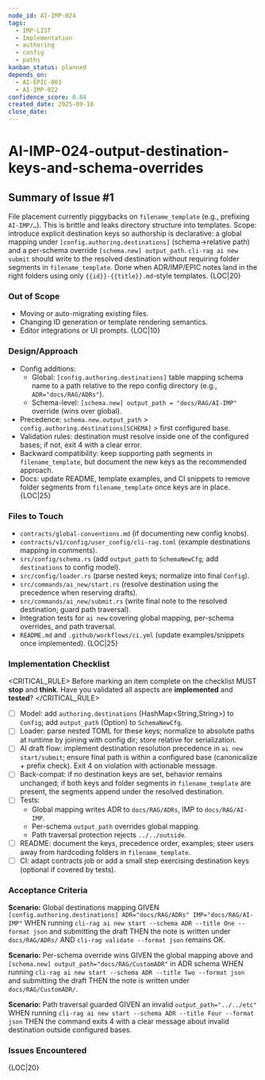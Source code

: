 ```yaml
---
node_id: AI-IMP-024
tags:
  - IMP-LIST
  - Implementation
  - authoring
  - config
  - paths
kanban_status: planned
depends_on:
  - AI-EPIC-003
  - AI-IMP-022
confidence_score: 0.84
created_date: 2025-09-18
close_date:
---
```


# AI-IMP-024-output-destination-keys-and-schema-overrides

## Summary of Issue #1
File placement currently piggybacks on `filename_template` (e.g., prefixing `AI-IMP/…`). This is brittle and leaks directory structure into templates. Scope: introduce explicit destination keys so authorship is declarative: a global mapping under `[config.authoring.destinations]` (schema→relative path) and a per-schema override `[schema.new] output_path`. `cli-rag ai new submit` should write to the resolved destination without requiring folder segments in `filename_template`. Done when ADR/IMP/EPIC notes land in the right folders using only `{{id}}-{{title}}.md`-style templates. {LOC|20}

### Out of Scope 
- Moving or auto-migrating existing files.
- Changing ID generation or template rendering semantics.
- Editor integrations or UI prompts. {LOC|10}

### Design/Approach  
- Config additions:
  - Global: `[config.authoring.destinations]` table mapping schema name to a path relative to the repo config directory (e.g., `ADR="docs/RAG/ADRs"`).
  - Schema-level: `[schema.new] output_path = "docs/RAG/AI-IMP"` override (wins over global).
- Precedence: `schema.new.output_path` > `config.authoring.destinations[SCHEMA]` > first configured base.
- Validation rules: destination must resolve inside one of the configured bases; if not, exit 4 with a clear error.
- Backward compatibility: keep supporting path segments in `filename_template`, but document the new keys as the recommended approach.
- Docs: update README, template examples, and CI snippets to remove folder segments from `filename_template` once keys are in place. {LOC|25}

### Files to Touch
- `contracts/global-conventions.md` (if documenting new config knobs).
- `contracts/v1/config/user_config/cli-rag.toml` (example destinations mapping in comments).
- `src/config/schema.rs` (add `output_path` to `SchemaNewCfg`; add `destinations` to config model).
- `src/config/loader.rs` (parse nested keys; normalize into final `Config`).
- `src/commands/ai_new/start.rs` (resolve destination using the precedence when reserving drafts).
- `src/commands/ai_new/submit.rs` (write final note to the resolved destination; guard path traversal).
- Integration tests for `ai new` covering global mapping, per-schema overrides, and path traversal.
- `README.md` and `.github/workflows/ci.yml` (update examples/snippets once implemented). {LOC|25}

### Implementation Checklist

<CRITICAL_RULE>
Before marking an item complete on the checklist MUST **stop** and **think**. Have you validated all aspects are **implemented** and **tested**? 
</CRITICAL_RULE> 

- [ ] Model: add `authoring.destinations` (HashMap<String,String>) to `Config`; add `output_path` (Option<String>) to `SchemaNewCfg`.
- [ ] Loader: parse nested TOML for these keys; normalize to absolute paths at runtime by joining with config dir; store relative for serialization.
- [ ] AI draft flow: implement destination resolution precedence in `ai new start/submit`; ensure final path is within a configured base (canonicalize + prefix check). Exit 4 on violation with actionable message.
- [ ] Back-compat: if no destination keys are set, behavior remains unchanged; if both keys and folder segments in `filename_template` are present, the segments append under the resolved destination.
- [ ] Tests: 
  - Global mapping writes ADR to `docs/RAG/ADRs`, IMP to `docs/RAG/AI-IMP`.
  - Per-schema `output_path` overrides global mapping.
  - Path traversal protection rejects `../../outside`.
- [ ] README: document the keys, precedence order, examples; steer users away from hardcoding folders in `filename_template`.
- [ ] CI: adapt contracts job or add a small step exercising destination keys (optional if covered by tests).

### Acceptance Criteria
**Scenario:** Global destinations mapping
GIVEN `[config.authoring.destinations] ADR="docs/RAG/ADRs" IMP="docs/RAG/AI-IMP"`
WHEN running `cli-rag ai new start --schema ADR --title One --format json` and submitting the draft
THEN the note is written under `docs/RAG/ADRs/`
AND `cli-rag validate --format json` remains OK.

**Scenario:** Per-schema override wins
GIVEN the global mapping above and `[schema.new] output_path="docs/RAG/CustomADR"` in ADR schema
WHEN running `cli-rag ai new start --schema ADR --title Two --format json` and submitting the draft
THEN the note is written under `docs/RAG/CustomADR/`.

**Scenario:** Path traversal guarded
GIVEN an invalid `output_path="../../etc"`
WHEN running `cli-rag ai new start --schema ADR --title Four --format json`
THEN the command exits 4 with a clear message about invalid destination outside configured bases.

### Issues Encountered 
{LOC|20}
